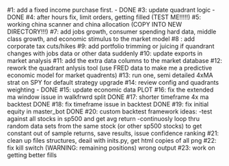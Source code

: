 #1: add a fixed income purchase first. - DONE
#3: update quadrant logic - DONE
#4: after hours fix, limit orders, getting filled (TEST ME!!!!!)
#5: working china scanner and china allocation (COPY INTO NEW DIRECTORY!!!)
#7: add jobs growth, consumer spending hard data, middle class growth, and economic stimulus to the market model
#8 : add corporate tax cuts/hikes
#9: add portfolio trimming or juicing if quandrant changes with jobs data or other data suddenly
#10: update exports in market analysis
#11: add the extra data columns to the market database
#12: rework the quadrant anlysis tool (use FRED data to make me a predictive economic model for market quadrents)
#13: run one, semi detailed 4xMA strat on SPY for default strategy upgrade
#14: review config and quadrants weighting - DONE
#15: update economic data PLOT
#16: fix the extended ma window issue in walkfrwrd split DONE
#17: shorter timeframe 4x ma backtest DONE
#18: fix timeframe issue in backtest DONE
#19: fix initial equity in master_bot DONE
#20: custom backtest framework ideas:
    -test against all stocks in sp500 and get avg return
    -continuosly loop thru random data sets from the same stock (or other sp500 stocks)
    to get constant out of sample returns, save results, issue confidence ranking
#21: clean up files structures, deail with inits.py, get html copies of all png
#22: fix kill switch (WARNING: remaining positions) wrong output
#23: work on getting better fills
    